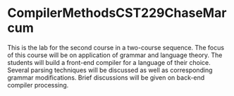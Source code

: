 # CompilerMethodsCST229ChaseMarcum
This is the lab for the second course in a two-course sequence.  The focus of this course will be on application of grammar and language theory.  The students will build a front-end compiler for a language of their choice.  Several parsing techniques will be discussed as well as corresponding grammar modifications.  Brief discussions will be given on back-end compiler processing.
